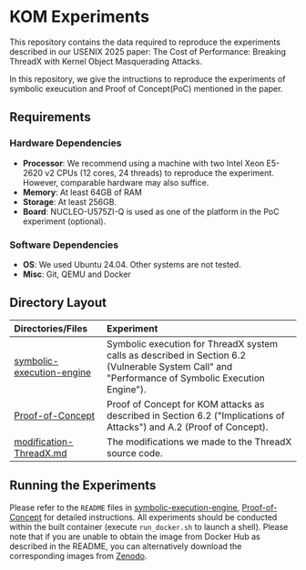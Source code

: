 # KOM Experiments

This repository contains the data required to reproduce the experiments described in our USENIX 2025 paper: The Cost of Performance: Breaking ThreadX with Kernel Object Masquerading Attacks. 

In this repository, we give the intructions to reproduce the experiments of symbolic exeucution and Proof of Concept(PoC) mentioned in the paper. 

## Requirements

### Hardware Dependencies

* **Processor**: We recommend using a machine with two Intel Xeon E5-2620 v2 CPUs (12 cores, 24 threads) to reproduce the experiment. However, comparable hardware may also suffice.
* **Memory**: At least 64GB of RAM
* **Storage**: At least 256GB.
* **Board**: NUCLEO-U575ZI-Q is used as one of the platform in the PoC experiment (optional).

### Software Dependencies

* **OS**: We used Ubuntu 24.04. Other systems are not tested.
* **Misc**: Git, QEMU and Docker

## Directory Layout

| Directories/Files                                     | Experiment                                                                                                                                        |
| :---------------------------------------------------- | :------------------------------------------------------------------------------------------------------------------------------------------------ |
| [symbolic-execution-engine](./symbolic-execution-engine) | Symbolic execution for ThreadX system calls as described in Section 6.2 (Vulnerable System Call" and "Performance of Symbolic Execution Engine"). |
| [Proof-of-Concept](./Proof-of-Concept)                   | Proof of Concept for KOM attacks as described in Section 6.2 ("Implications of Attacks") and A.2 (Proof of Concept).                              |
| [modification-ThreadX.md](./modification-ThreadX.md)     | The modifications we made to the ThreadX source code.                                                                                             |

## Running the Experiments

Please refer to the `README` files in [symbolic-execution-engine](./symbolic-execution-engine), [Proof-of-Concept](./Proof-of-Concept) for detailed instructions. All experiments should be conducted within the built container (execute `run_docker.sh` to launch a shell). Please note that if you are unable to obtain the image from Docker Hub as described in the README, you can alternatively download the corresponding images from [Zenodo](https://zenodo.org/records/14754680).

<!-- ## (TODO)Badges
<p float="left">
<img src="./assets/usenixbadges-available.svg" width="15%">
<img src="./assets/usenixbadges-functional.svg" width="15%">
<img src="./assets/usenixbadges-reproduced.svg" width="15%">
</p> -->
